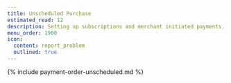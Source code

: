 ```yaml
---
title: Unscheduled Purchase
estimated_read: 12
description: Setting up subscriptions and merchant initiated payments.
menu_order: 1900
icon:
  content: report_problem
  outlined: true
---
```


{% include payment-order-unscheduled.md %}
